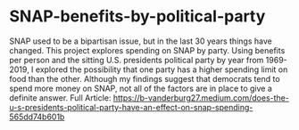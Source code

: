 # SNAP-benefits-by-political-party
SNAP used to be a bipartisan issue, but in the last 30 years things have changed. This project explores spending on SNAP by party.
Using benefits per person and the sitting U.S. presidents political party by year from 1969-2019, I explored the possibility that 
one party has a higher spending limit on food than the other. Although my findings suggest that democrats tend to spend more money 
on SNAP, not all of the factors are in place to give a definite answer. 
Full Article: https://b-vanderburg27.medium.com/does-the-u-s-presidents-political-party-have-an-effect-on-snap-spending-565dd74b601b
